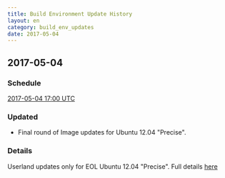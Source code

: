 ```yaml
---
title: Build Environment Update History
layout: en
category: build_env_updates
date: 2017-05-04
---
```


## 2017-05-04

### Schedule

[2017-05-04 17:00 UTC](http://everytimezone.com/#2017-5-4,360,c8l)

### Updated

- Final round of Image updates for Ubuntu 12.04 "Precise".

### Details

Userland updates only for EOL Ubuntu 12.04 "Precise".
Full details [here](https://blog.travis-ci.com/2017-05-04-precise-image-updates)


